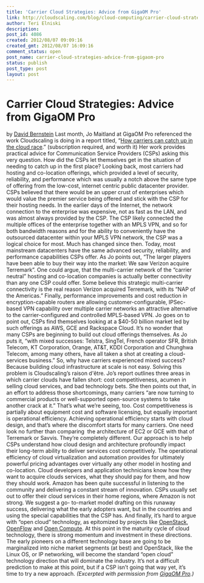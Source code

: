 ```yaml
---
title: 'Carrier Cloud Strategies: Advice from GigaOM Pro'
link: http://cloudscaling.com/blog/cloud-computing/carrier-cloud-strategies-advice-from-gigaom-pro/
author: Teri Elniski
description: 
post_id: 4086
created: 2012/08/07 09:09:16
created_gmt: 2012/08/07 16:09:16
comment_status: open
post_name: carrier-cloud-strategies-advice-from-gigaom-pro
status: publish
post_type: post
layout: post
---
```


<!--How can communication service providers catch up in the cloud race? GigaOM's Jo Maitland offers a roadmap. -->

# Carrier Cloud Strategies: Advice from GigaOM Pro

by [David Bernstein](http://www.linkedin.com/in/davidrbernstein) Last month, Jo Maitland at GigaOM Pro referenced the work Cloudscaling is doing in a report titled, “[How carriers can catch up in the cloud race](http://pro.gigaom.com/2012/07/how-carriers-can-catch-up-in-the-cloud-race/).” (subscription required, and worth it) Her work provides practical advice for Communication Service Providers (CSPs) asking this very question. How did the CSPs let themselves get in the situation of needing to catch up in the first place? Looking back, most carriers had hosting and co-location offerings, which provided a level of security, reliability, and performance which was usually a notch above the same type of offering from the low-cost, internet centric public datacenter provider. CSPs believed that there would be an upper crust of enterprises which would value the premier service being offered and stick with the CSP for their hosting needs. In the earlier days of the Internet, the network connection to the enterprise was expensive, not as fast as the LAN, and was almost always provided by the CSP. The CSP likely connected the multiple offices of the enterprise together with an MPLS VPN, and so for both bandwidth reasons and for the ability to conveniently have the outsourced datacenter within your MPLS VPN network, the CSP was a logical choice for most. Much has changed since then. Today, most mainstream datacenters have the same advanced security, reliability, and performance capabilities CSPs offer. As Jo points out, “The larger players have been able to buy their way into the market: We saw Verizon acquire Terremark”. One could argue, that the multi-carrier network of the “carrier neutral” hosting and co-location companies is actually better connectivity than any one CSP could offer. Some believe this strategic multi-carrier connectivity is the real reason Verizon acquired Terremark, with its “NAP of the Americas.” Finally, performance improvements and cost reduction in encryption-capable routers are allowing customer-configurable, IPSec-based VPN capability over multiple carrier networks an attractive alternative to the carrier-configured and controlled MPLS-based VPN. Jo goes on to point out, CSPs find themselves looking at a $40-50 billion market led by such offerings as AWS, GCE and Rackspace Cloud. It’s no wonder that many CSPs are beginning to build out cloud offerings themselves. As Jo puts it, “with mixed successes: Telstra, SingTel, French operator SFR, British Telecom, KT Corporation, Orange, AT&T, KDDI Corporation and Chunghwa Telecom, among many others, have all taken a shot at creating a cloud-services business.” So, why have carriers experienced mixed success? Because building cloud infrastructure at scale is not easy. Solving this problem is Cloudscaling’s raison d'être. Jo’s report outlines three areas in which carrier clouds have fallen short: cost competitiveness, acumen in selling cloud services, and bad technology bets. She then points out that, in an effort to address those shortcomings, many carriers “are now turning to commercial products or well-supported open-source systems to take another crack at it.” That’s what we’re seeing, too. Cost competitiveness is partially about equipment cost and software licensing, but equally important is operational efficiency. Achieving operational efficiency starts with cloud design, and that’s where the discomfort starts for many carriers. One need look no further than comparing  the architecture of EC2 or GCE with that of Terremark or Savvis. They’re completely different. Our approach is to help CSPs understand how cloud design and architecture profoundly impact their long-term ability to deliver services cost competitively. The operational efficiency of cloud virtualization and automation provides for ultimately powerful pricing advantages over virtually any other model in hosting and co-location. Cloud developers and application technicians know how they want to acquire clouds services, what they should pay for them, and how they should work. Amazon has been quite successful in listening to the community and delivering a constant stream of innovation. CSPs usually set out to offer their cloud services in their home regions, where Amazon is not strong. We suggest a go- to-market model drafting on this runaway success, delivering what the early adopters want, but in the countries and using the special capabilities that the CSP has. And finally, it’s hard to argue with “open cloud” technology, as epitomized by projects like [OpenStack](http://www.openstack.org/), [OpenFlow](http://www.openflow.org/) and [Open Compute](http://opencompute.org/). At this point in the maturity cycle of cloud technology, there is strong momentum and investment in these directions. The early pioneers on a different technology base are going to be marginalized into niche market segments (at best) and OpenStack, like the Linux OS, or IP networking, will become the standard “open cloud” technology direction that will dominate the industry. It’s not a difficult prediction to make at this point, but if a CSP isn’t going that way yet, it’s time to try a new approach. _(Excerpted with permission from [GigaOM Pro](http://pro.gigaom.com/).)_
